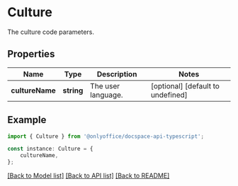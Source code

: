 # Culture

The culture code parameters.

## Properties

Name | Type | Description | Notes
------------ | ------------- | ------------- | -------------
**cultureName** | **string** | The user language. | [optional] [default to undefined]

## Example

```typescript
import { Culture } from '@onlyoffice/docspace-api-typescript';

const instance: Culture = {
    cultureName,
};
```

[[Back to Model list]](../README.md#documentation-for-models) [[Back to API list]](../README.md#documentation-for-api-endpoints) [[Back to README]](../README.md)
